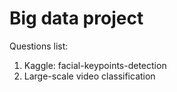 # Big data project

Questions list:
1. Kaggle: facial-keypoints-detection
2. Large-scale video classification
